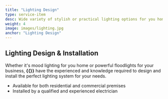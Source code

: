 ```yaml
---
title: "Lighting Design"
type: service-item
desc: Wide variety of stylish or practical lighting options for you home or business, indoor or out.
weight: 4
image: images/lighting.jpg
anchor: "Lighting Design"
---
```

## Lighting Design & Installation

Whether it's mood lighting for you home or powerful floodlights for your business, **{{<company>}}** have the experienced and knowledge required to design and install the perfect lighting system for your needs.

* Available for both residential and commercial premises 
* Installed by a qualified and experienced electrician
